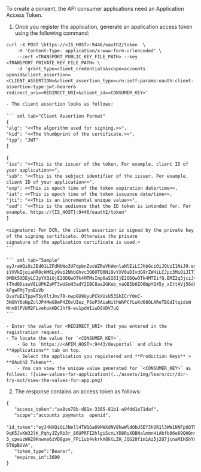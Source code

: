 To create a consent, the API consumer applications need an Application Access Token.

1. Once you register the application, generate an application access token using the following command: 
```
curl -X POST \https://<IS_HOST>:9446/oauth2/token  \
	-H 'Content-Type: application/x-www-form-urlencoded' \
	--cert <TRANSPORT_PUBLIC_KEY_FILE_PATH> --key <TRANSPORT_PRIVATE_KEY_FILE_PATH> \
	-d 'grant_type=client_credentials&scope=accounts 
openid&client_assertion=<CLIENT_ASSERTION>&client_assertion_type=urn:ietf:params:oauth:client-assertion-type:jwt-bearer&
redirect_uri=<REDIRECT_URI>&client_id=<CONSUMER_KEY>’
```

    - The client assertion looks as follows:

    ``` xml tab="Client Assertion Format"
    {
    "alg": "<<The algorithm used for signing.>>",
    "kid": "<<The thumbprint of the certificate.>>",
    "typ": "JWT"
    }
         
    {
    "iss": "<<This is the issuer of the token. For example, client ID of your application>>",
    "sub": "<<This is the subject identifier of the issuer. For example, client ID of your application>>",
    "exp": <<This is epoch time of the token expiration date/time>>,
    "iat": <<This is epoch time of the token issuance date/time>>,
    "jti": "<<This is an incremental unique value>>",
    "aud": "<<This is the audience that the ID token is intended for. For example, https://{IS_HOST}:9446/oauth2/token"
    }
         
    <signature: For DCR, the client assertion is signed by the private key of the signing certificate. Otherwise the private 
    signature of the application certificate is used.>
    ```
        
    ``` xml tab="Sample"
    eyJraWQiOiJEd01LZFdNbWo3UFdpbnZvcWZReVhWenlaNlEiLCJhbGciOiJQUzI1NiJ9.eyJzdWIiOiJIT1VrYVNieThEeWRuYmVJaEU3bHljYmtJSThhIiw
    iYXVkIjoiaHR0cHM6Ly9sb2NhbGhvc3Q6OTQ0Ni9vYXV0aDIvdG9rZW4iLCJpc3MiOiJIT1VrYVNieThEeWRuYmVJaEU3bHljYmtJSThhIiwiZXhwIjoxNjg
    0MDk5ODEyLCJpYXQiOjE2ODQwOTk4MTMsImp0aSI6IjE2ODQwOTk4MTIifQ.EMZ2q3jciJ4MmrsH93kH_VGacrt2izbLaCBchGWiyUltdWwj3GwDMKfhpeMH
    tThd0DszwV8LUPKZaMT3wUSoH3adY2IBC8aa2GKeb_vaQB5b0ZO6WpYQ45y_xIttAVj56d6oPli8wN4MlJoJsFPUlaxQohCLunN43BxSr-kFgeFMj7ynEsVb
    QvuYuEiTppwTSyXltJmv70-nwpGU9UyuPCkXUsU53ShICrY0nC-3NUhY6oNpZclJP4MwG8mP4ZOvUIez_PSoP3AiaNithWhPCfLuKd68OLAReTBGdItqidsW
    Wnn8lPVbM2FLvehukHDCJhf9-ev1pdWIiwDSVDV7uQ
    ``` 
        
    - Enter the value for <REDIRECT_URI> that you entered in the registration request.
    - To locate the value for `<CONSUMER_KEY>`,
        - Go to `https://<APIM_HOST>:9443/devportal` and click the **Applications** tab on top.
        - Select the application you registered and **Production Keys** > **OAuth2 Tokens**.
        - You can view the unique value generated for `<CONSUMER_KEY>` as follows: ![view-values-for-application](../assets/img/learn/dcr/dcr-try-out/view-the-values-for-app.png)

2. The response contains an access token as follows:
```
{
   "access_token":"aa8ce78b-d81e-3385-81b1-a9fdd1e71daf",
   "scope":"accounts payments  openid",
   "id_token":"eyJ4NXQiOiJNell4TW1Ga09HWXdNV0kwWldObU5EY3hOR1l3WW1NNFpUQTNNV0kyTkRBelpHUXpOR00wWkdSbE5qSmtPREZrWkRSaU9URmtNV0ZoTXpVMlpHVmxOZyIsImtpZCI6Ik16WXhNbUZrT0dZd01XSTBaV05tTkRjeE5HWXdZbU00WlRBM01XSTJOREF6WkdRek5HTTBaR1JsTmpKa09ERmtaRFJpT1RGa01XRmhNelUyWkdWbE5nX1JTMjU2IiwiYWxnIjoiUlMyNTYifQ.eyJhdF9oYXNoIjoiaHVBcS1GbzB0N2pFZmtiZ1A4TkJwdyIsImF1ZCI6WyJrYkxuSkpfdVFMMlllNjh1YUNSYlBJSk9SNFVhIiwiaHR0cDpcL1wvb3JnLndzbzIuYXBpbWd0XC9nYXRld2F5Il0sInN1YiI6ImFkbWluQHdzbzIuY29tQGNhcmJvbi5zdXBlciIsIm5iZiI6MTYwMTk5MzA5OCwiYXpwIjoia2JMbkpKX3VRTDJZZTY4dWFDUmJQSUpPUjRVYSIsImFtciI6WyJjbGllbnRfY3JlZGVudGlhbHMiXSwic2NvcGUiOlsiYW1fYXBwbGljYXRpb25fc2NvcGUiLCJvcGVuaWQiXSwiaXNzIjoiaHR0cHM6XC9cL2xvY2FsaG9zdDo4MjQzXC90b2tlbiIsImV4cCI6MTYwMTk5NjY5OCwiaWF0IjoxNjAxOTkzMDk4fQ.cGdQ-9qK5JvKW32lK_PqhyJZyRb3r_86UPRFI2hlgiScnLYD8RsXDBNalmmnHiAbfb06e69QHQnmEKa6pcSSFWor0OAuzisBb6C5V51E9vH0eCr4hIa_lBtmjvLmsSue7puRUaYcyptwiuUkwjLFb-3_cpeuzWH29Knwne6zVD8gav_FPi1ub4vkrkX8ktLZH_JQG20fim1Ai5j2Q7jcnaMIHShYnC9sLBP5usp3thFLdQEyH8KCHJK79yNKzaruUntkq9yqqO_MQvY7VevLlDEDPllniRVih0r4TICdGrgJ0Ibr4wh_xFksVhYqa2_6x71ed_K9SX3hG-6T6pBUVA",
   "token_type":"Bearer",
   "expires_in":3600
}
```

